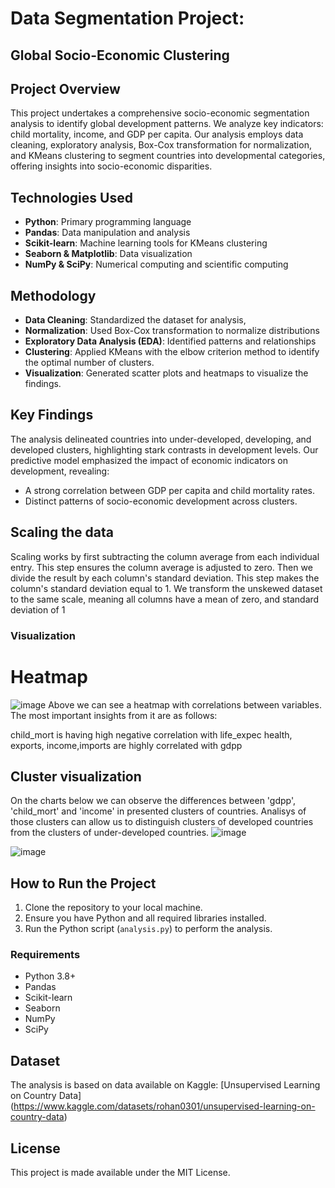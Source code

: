 
# Data Segmentation Project: 
## Global Socio-Economic Clustering

## Project Overview
This project undertakes a comprehensive socio-economic segmentation analysis to identify global development patterns. We analyze key indicators: child mortality, income, and GDP per capita. Our analysis employs data cleaning, exploratory analysis, Box-Cox transformation for normalization, and KMeans clustering to segment countries into developmental categories, offering insights into socio-economic disparities.

## Technologies Used
- **Python**: Primary programming language
- **Pandas**: Data manipulation and analysis
- **Scikit-learn**: Machine learning tools for KMeans clustering
- **Seaborn & Matplotlib**: Data visualization
- **NumPy & SciPy**: Numerical computing and scientific computing

## Methodology
- **Data Cleaning**: Standardized the dataset for analysis,
- **Normalization**: Used Box-Cox transformation to normalize distributions
- **Exploratory Data Analysis (EDA)**: Identified patterns and relationships
- **Clustering**: Applied KMeans with the elbow criterion method to identify the optimal number of clusters.
- **Visualization**: Generated scatter plots and heatmaps to visualize the findings.

## Key Findings
The analysis delineated countries into under-developed, developing, and developed clusters, highlighting stark contrasts in development levels. Our predictive model emphasized the impact of economic indicators on development, revealing:
- A strong correlation between GDP per capita and child mortality rates.
- Distinct patterns of socio-economic development across clusters.

## Scaling the data
Scaling works by first subtracting the column average from each individual entry. This step ensures the column average is adjusted to zero. Then we divide the result by each column's standard deviation. This step makes the column's standard deviation equal to 1. We transform the unskewed dataset to the same scale, meaning all columns have a mean of zero, and standard deviation of 1

### Visualization
# Heatmap

![image](https://github.com/zuzann18/Data-Segmentation-Project-Global-Socio-Economic-Clustering/assets/62249691/b108c79d-bb82-47a4-8179-c26dc446d458)
 Above we can see a heatmap with correlations between variables. The most important insights from it are as follows:

child_mort is having high negative correlation with life_expec
health, exports, income,imports are highly correlated with gdpp
## Cluster visualization
On the charts below we can observe the differences between 'gdpp', 'child_mort' and 'income' in presented clusters of countries. Analisys of those clusters can allow us to distinguish clusters of developed countries from the clusters of under-developed countries.
![image](https://github.com/zuzann18/Data-Segmentation-Project-Global-Socio-Economic-Clustering/assets/62249691/439dbd80-b221-42bd-863a-ab7db7b7eb0d)

![image](https://github.com/zuzann18/Data-Segmentation-Project-Global-Socio-Economic-Clustering/assets/62249691/5ec72a2c-3c56-4aa1-85d2-a6713322be17)
 

## How to Run the Project
1. Clone the repository to your local machine.
2. Ensure you have Python and all required libraries installed.
3. Run the Python script (`analysis.py`) to perform the analysis.


### Requirements
- Python 3.8+
- Pandas
- Scikit-learn
- Seaborn
- NumPy
- SciPy

## Dataset
The analysis is based on data available on Kaggle: [Unsupervised Learning on Country Data] (https://www.kaggle.com/datasets/rohan0301/unsupervised-learning-on-country-data)

## License
This project is made available under the MIT License.


